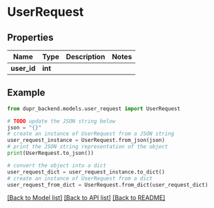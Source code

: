 # UserRequest


## Properties

Name | Type | Description | Notes
------------ | ------------- | ------------- | -------------
**user_id** | **int** |  | 

## Example

```python
from dupr_backend.models.user_request import UserRequest

# TODO update the JSON string below
json = "{}"
# create an instance of UserRequest from a JSON string
user_request_instance = UserRequest.from_json(json)
# print the JSON string representation of the object
print(UserRequest.to_json())

# convert the object into a dict
user_request_dict = user_request_instance.to_dict()
# create an instance of UserRequest from a dict
user_request_from_dict = UserRequest.from_dict(user_request_dict)
```
[[Back to Model list]](../README.md#documentation-for-models) [[Back to API list]](../README.md#documentation-for-api-endpoints) [[Back to README]](../README.md)


